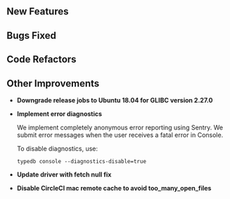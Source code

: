 
## New Features


## Bugs Fixed


## Code Refactors


## Other Improvements

- **Downgrade release jobs to Ubuntu 18.04 for GLIBC version 2.27.0**

- **Implement error diagnostics**
  
  We implement completely anonymous error reporting using Sentry. We submit error messages when the user receives a fatal error in Console.
  
  To disable diagnostics, use:
  ```
  typedb console --diagnostics-disable=true
  ```

- **Update driver with fetch null fix**

- **Disable CircleCI mac remote cache to avoid too_many_open_files**

    
